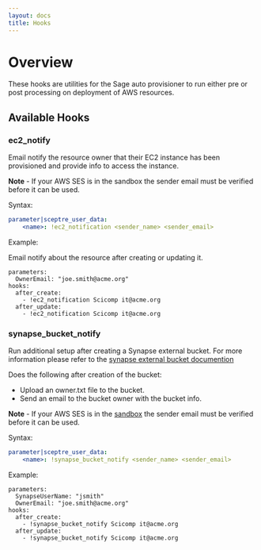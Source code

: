 ```yaml
---
layout: docs
title: Hooks
---
```


# Overview

These hooks are utilities for the Sage auto provisioner to run either
pre or post processing on deployment of AWS resources.


## Available Hooks

### ec2_notify

Email notify the resource owner that their EC2 instance has been
provisioned and provide info to access the instance.

__Note__ - If your AWS SES is in the sandbox the sender email
must be verified before it can be used.

Syntax:

```yaml
parameter|sceptre_user_data:
    <name>: !ec2_notification <sender_name> <sender_email>
```

Example:

Email notify about the resource after creating or updating it.
```
parameters:
  OwnerEmail: "joe.smith@acme.org"
hooks:
  after_create:
    - !ec2_notification Scicomp it@acme.org
  after_update:
    - !ec2_notification Scicomp it@acme.org
```

### synapse_bucket_notify

Run additional setup after creating a Synapse external bucket.
For more information please refer to the
[synapse external bucket documention](http://docs.synapse.org/articles/custom_storage_location.html)

Does the following after creation of the bucket:
* Upload an owner.txt file to the bucket.
* Send an email to the bucket owner with the bucket info.

__Note__ - If your AWS SES is in the
[sandbox](https://docs.aws.amazon.com/ses/latest/DeveloperGuide/request-production-access.html)
the sender email must be verified before it can be used.

Syntax:

```yaml
parameter|sceptre_user_data:
    <name>: !synapse_bucket_notify <sender_name> <sender_email>
```

Example:

```
parameters:
  SynapseUserName: "jsmith"
  OwnerEmail: "joe.smith@acme.org"
hooks:
  after_create:
    - !synapse_bucket_notify Scicomp it@acme.org
  after_update:
    - !synapse_bucket_notify Scicomp it@acme.org
```
